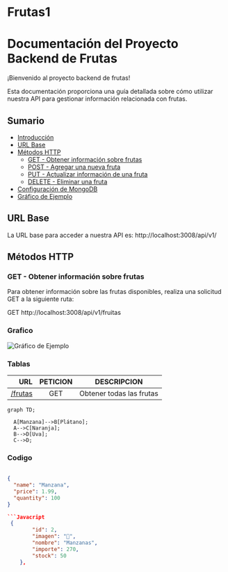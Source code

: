 # Frutas1

# Documentación del Proyecto Backend de Frutas

¡Bienvenido al proyecto backend de frutas! 

Esta documentación proporciona una guía detallada sobre cómo utilizar nuestra API para gestionar información relacionada con frutas. 




## Sumario
- [Introducción](#introducción)
- [URL Base]("http://localhost:3008/api/v1/")
- [Métodos HTTP](#métodos-http)
  - [GET - Obtener información sobre frutas](http://localhost:3008/api/v1/frutas)
  - [POST - Agregar una nueva fruta](http://localhost:3008/api/v1/fruits)
  - [PUT - Actualizar información de una fruta](http://localhost:3008/api/v1/fruits)
  - [DELETE - Eliminar una fruta](http://localhost:3008/api/v1/fruits/{id})
- [Configuración de MongoDB](MONGODB_URI=mongodb://localhost:27017/fruits_db)
- [Gráfico de Ejemplo](Aspose.Words.4959fece-9cfe-4f86-8e47-59000c85a229.001.jpeg)



## URL Base

La URL base para acceder a nuestra API es:
http://localhost:3008/api/v1/

## Métodos HTTP

### GET - Obtener información sobre frutas

Para obtener información sobre las frutas disponibles, realiza una solicitud GET a la siguiente ruta:


GET http://localhost:3008/api/v1/fruitas


### Grafico

![Gráfico de Ejemplo](Aspose.Words.4959fece-9cfe-4f86-8e47-59000c85a229.001.jpeg)

### Tablas

URL | PETICION | DESCRIPCION
---:|:---:| ---
|[/frutas](http://localhost:3008/api/v1/fruits) | GET  | Obtener todas las frutas

```mermaid
graph TD;
  
  A[Manzana]-->B[Plátano];
  A-->C[Naranja];
  B-->D[Uva];
  C-->D;
```
### Codigo
```json
 
{
  "name": "Manzana",
  "price": 1.99,
  "quantity": 100
}

```Javacript
 {
        "id": 2,
        "imagen": "🍎",
        "nombre": "Manzanas",
        "importe": 270,
        "stock": 50
    },
